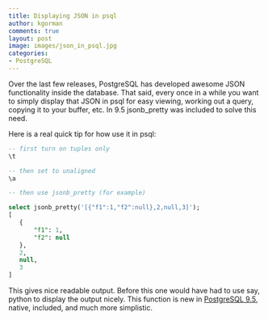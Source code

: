 ```yaml
---
title: Displaying JSON in psql
author: kgorman
comments: true
layout: post
image: images/json_in_psql.jpg
categories:
- PostgreSQL
---
```


Over the last few releases, PostgreSQL has developed awesome JSON functionality inside the database. That said, every once in a while you want to simply display that JSON in psql for easy viewing, working out a query, copying it to your buffer, etc. In 9.5 jsonb_pretty was included to solve this need.

<!--more-->

Here is a real quick tip for how use it in psql:

```sql
-- first turn on tuples only
\t

-- then set to unaligned
\a

-- then use jsonb_pretty (for example)

select jsonb_pretty('[{"f1":1,"f2":null},2,null,3]');
[
   {
       "f1": 1,
       "f2": null
   },
   2,
   null,
   3
]
```
This gives nice readable output. Before this one would have had to use say, python to display the output nicely. This function is new in [PostgreSQL 9.5](http://www.postgresql.org/docs/9.5/static/functions-json.html), native, included, and much more simplistic.
